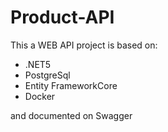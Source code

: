 # Product-API

This a WEB API project is based on:

- .NET5
- PostgreSql
- Entity FrameworkCore
- Docker

and documented on Swagger
